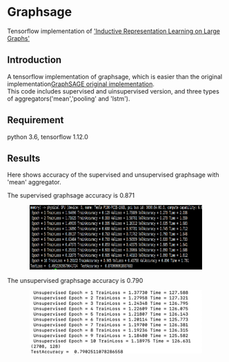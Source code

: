 # Graphsage
Tensorflow implementation of ['Inductive Representation Learning on Large Graphs'](http://papers.nips.cc/paper/6703-inductive-representation-learning-on-large-graphs)   

## Introduction
A tensorflow implementation of graphsage, which is easier than the original implementation[GraphSAGE original implementation](https://github.com/williamleif/GraphSAGE).   
This code includes supervised and uinsupervised version, and three types of aggregators('mean','pooling' and 'lstm').   

## Requirement
python 3.6, tensorflow 1.12.0   

## Results
Here shows accuracy of the supervised and unsupervised graphsage with 'mean' aggregator.   

The supervised graphsage accuracy is 0.871    

<div align=center><img src="https://github.com/cherisyu/graphsage/blob/master/sup.png" width="400" height="150" alt="supervised accuracy=0.871"/></div>      


The unsupervised graphsage accuracy is 0.790    

<div align=center><img src="https://github.com/cherisyu/graphsage/blob/master/unsup.png" width="400" height="150" alt="unsupervised accuracy=0.0.79"/>   
